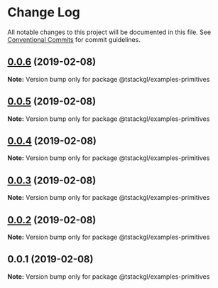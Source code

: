 # Change Log

All notable changes to this project will be documented in this file.
See [Conventional Commits](https://conventionalcommits.org) for commit guidelines.

## [0.0.6](https://github.com/nkint/tstackgl/compare/@tstackgl/examples-primitives@0.0.3...@tstackgl/examples-primitives@0.0.6) (2019-02-08)

**Note:** Version bump only for package @tstackgl/examples-primitives





## [0.0.5](https://github.com/nkint/tstackgl/compare/@tstackgl/examples-primitives@0.0.3...@tstackgl/examples-primitives@0.0.5) (2019-02-08)

**Note:** Version bump only for package @tstackgl/examples-primitives





## [0.0.4](https://github.com/nkint/tstackgl/compare/@tstackgl/examples-primitives@0.0.3...@tstackgl/examples-primitives@0.0.4) (2019-02-08)

**Note:** Version bump only for package @tstackgl/examples-primitives





## [0.0.3](https://github.com/nkint/tstackgl/compare/@tstackgl/examples-primitives@0.0.2...@tstackgl/examples-primitives@0.0.3) (2019-02-08)

**Note:** Version bump only for package @tstackgl/examples-primitives





## [0.0.2](https://github.com/nkint/tstackgl/compare/@tstackgl/examples-primitives@0.0.1...@tstackgl/examples-primitives@0.0.2) (2019-02-08)

**Note:** Version bump only for package @tstackgl/examples-primitives





## 0.0.1 (2019-02-08)

**Note:** Version bump only for package @tstackgl/examples-primitives
